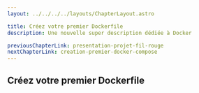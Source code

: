 ```yaml
---
layout: ../../../../layouts/ChapterLayout.astro

title: Créez votre premier Dockerfile
description: Une nouvelle super description dédiée à Docker

previousChapterLink: presentation-projet-fil-rouge
nextChapterLink: creation-premier-docker-compose
---
```


<article>

# Créez votre premier Dockerfile



</article>

